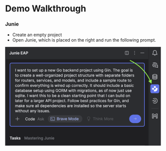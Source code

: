 # Demo Walkthrough


### Junie

- Create an empty project
- Open Junie, which is placed on the right and run the following prompt.

![demo3](./images/demo3.png)

